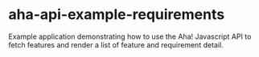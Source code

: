 aha-api-example-requirements
============================

Example application demonstrating how to use the Aha! Javascript API to fetch features and render a list of feature and requirement detail.

